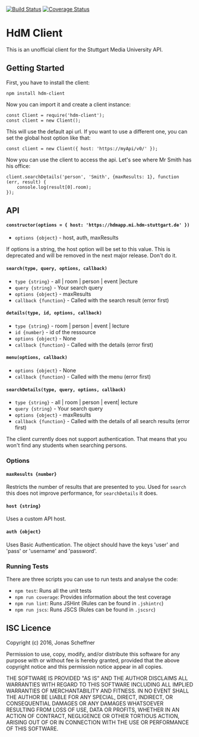[![Build Status](https://travis-ci.org/jscheffner/hdm-node-client.svg?branch=master)](https://travis-ci.org/jscheffner/hdm-node-client) [![Coverage Status](https://coveralls.io/repos/github/joshmallow/hdm-node-client/badge.svg?branch=master)](https://coveralls.io/github/joshmallow/hdm-node-client?branch=master)
# HdM Client #

This is an unofficial client for the Stuttgart Media University API.

## Getting Started ##

First, you have to install the client:
```
npm install hdm-client
```

Now you can import it and create a client instance:
```
const Client = require('hdm-client');
const client = new Client();
```

This will use the default api url. If you want to use a different one, you can set the global host option like that:
```
const client = new Client({ host: 'https://myApi/v0/' });
```

Now you can use the client to access the api. Let's see where Mr Smith has his office:

```
client.searchDetails('person', 'Smith', {maxResults: 1}, function (err, result) {
    console.log(result[0].room);
});
```

## API ##

#### `constructor(options = { host: 'https://hdmapp.mi.hdm-stuttgart.de' })` ####
- `options {object}` - host, auth, maxResults

If options is a string, the host option will be set to this value. This is deprecated and will be removed in the next major release. Don't do it.

#### `search(type, query, options, callback)` ####
- `type {string}` - all | room | person | event |lecture
- `query {string}` - Your search query
- `options {object}` - maxResults
- `callback {function}` - Called with the search result (error first)  

#### `details(type, id, options, callback)` ####
- `type {string}` - room | person | event | lecture
- `id {number}` - id of the ressource
- `options {object}` - None
- `callback {function}` - Called with the details (error first)

#### `menu(options, callback)` ####
- `options {object}` - None
- `callback {function}` - Called with the menu (error first)

#### `searchDetails(type, query, options, callback)` ####
- `type {string}` - all | room | person | event| lecture
- `query {string}` - Your search query
- `options {object}` - maxResults
- `callback {function}` - Called with the details of all search results (error first)

The client currently does not support authentication. That means that you won't find any students when searching persons.

### Options ###
#### `maxResults {number}` ####
Restricts the number of results that are presented to you. Used for `search` this does not improve performance, for `searchDetails` it does.

#### `host {string}` ####
Uses a custom API host.

#### `auth {object}` ####
Uses Basic Authentication. The object should have the keys 'user' and 'pass' or 'username' and 'password'.

### Running Tests ###

There are three scripts you can use to run tests and analyse the code:

- `npm test`: Runs all the unit tests
- `npm run coverage`: Provides information about the test coverage
- `npm run lint`: Runs JSHint (Rules can be found in `.jshintrc`)
- `npm run jscs`: Runs JSCS (Rules can be found in `.jscsrc`)

## ISC Licence ##

Copyright (c) 2016, Jonas Scheffner

Permission to use, copy, modify, and/or distribute this software for any purpose with or without fee is hereby granted, provided that the above copyright notice and this permission notice appear in all copies.

THE SOFTWARE IS PROVIDED "AS IS" AND THE AUTHOR DISCLAIMS ALL WARRANTIES WITH REGARD TO THIS SOFTWARE INCLUDING ALL IMPLIED WARRANTIES OF MERCHANTABILITY AND FITNESS. IN NO EVENT SHALL THE AUTHOR BE LIABLE FOR ANY SPECIAL, DIRECT, INDIRECT, OR CONSEQUENTIAL DAMAGES OR ANY DAMAGES WHATSOEVER RESULTING FROM LOSS OF USE, DATA OR PROFITS, WHETHER IN AN ACTION OF CONTRACT, NEGLIGENCE OR OTHER TORTIOUS ACTION, ARISING OUT OF OR IN CONNECTION WITH THE USE OR PERFORMANCE OF THIS SOFTWARE.